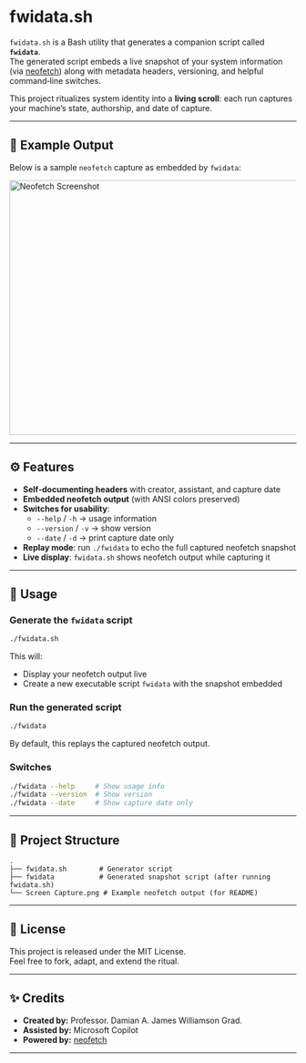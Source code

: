 # fwidata.sh

`fwidata.sh` is a Bash utility that generates a companion script called **`fwidata`**.  
The generated script embeds a live snapshot of your system information (via [neofetch](https://github.com/dylanaraps/neofetch)) along with metadata headers, versioning, and helpful command‑line switches.

This project ritualizes system identity into a **living scroll**: each run captures your machine’s state, authorship, and date of capture.

---

## 📸 Example Output

Below is a sample `neofetch` capture as embedded by `fwidata`:

<img width="936" height="447" alt="Neofetch Screenshot" src="https://github.com/user-attachments/assets/2a1d8204-442d-4d81-99b7-919511f1799e" />


---

## ⚙️ Features

- **Self‑documenting headers** with creator, assistant, and capture date  
- **Embedded neofetch output** (with ANSI colors preserved)  
- **Switches for usability**:
  - `--help` / `-h` → usage information  
  - `--version` / `-v` → show version  
  - `--date` / `-d` → print capture date only  
- **Replay mode**: run `./fwidata` to echo the full captured neofetch snapshot  
- **Live display**: `fwidata.sh` shows neofetch output while capturing it  

---

## 🚀 Usage

### Generate the `fwidata` script
```bash
./fwidata.sh
```

This will:
- Display your neofetch output live
- Create a new executable script `fwidata` with the snapshot embedded

### Run the generated script
```bash
./fwidata
```

By default, this replays the captured neofetch output.

### Switches
```bash
./fwidata --help     # Show usage info
./fwidata --version  # Show version
./fwidata --date     # Show capture date only
```

---

## 📂 Project Structure

```
.
├── fwidata.sh        # Generator script
├── fwidata           # Generated snapshot script (after running fwidata.sh)
└── Screen Capture.png # Example neofetch output (for README)
```

---

## 📝 License

This project is released under the MIT License.  
Feel free to fork, adapt, and extend the ritual.

---

## ✨ Credits

- **Created by:** Professor. Damian A. James Williamson Grad.  
- **Assisted by:** Microsoft Copilot  
- **Powered by:** [neofetch](https://github.com/dylanaraps/neofetch)

---
